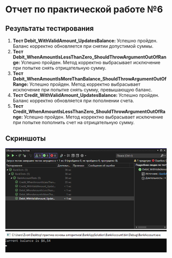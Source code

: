 # Отчет по практической работе №6

## Результаты тестирования

1. **Тест Debit_WithValidAmount_UpdatesBalance:** Успешно пройден. Баланс корректно обновляется при снятии допустимой суммы.
2. **Тест Debit_WhenAmountIsLessThanZero_ShouldThrowArgumentOutOfRange:** Успешно пройден. Метод корректно выбрасывает исключение при попытке снять отрицательную сумму.
3. **Тест Debit_WhenAmountIsMoreThanBalance_ShouldThrowArgumentOutOfRange:** Успешно пройден. Метод корректно выбрасывает исключение при попытке снять сумму, превышающую баланс.
4. **Тест Credit_WithValidAmount_UpdatesBalance:** Успешно пройден. Баланс корректно обновляется при пополнении счета.
5. **Тест Credit_WhenAmountIsLessThanZero_ShouldThrowArgumentOutOfRange:** Успешно пройден. Метод корректно выбрасывает исключение при попытке пополнить счет на отрицательную сумму.

## Скриншоты
![Скриншот приложения](автотесты.png)
![Скриншот обозревателя тестов](скриншотприложения.png)
